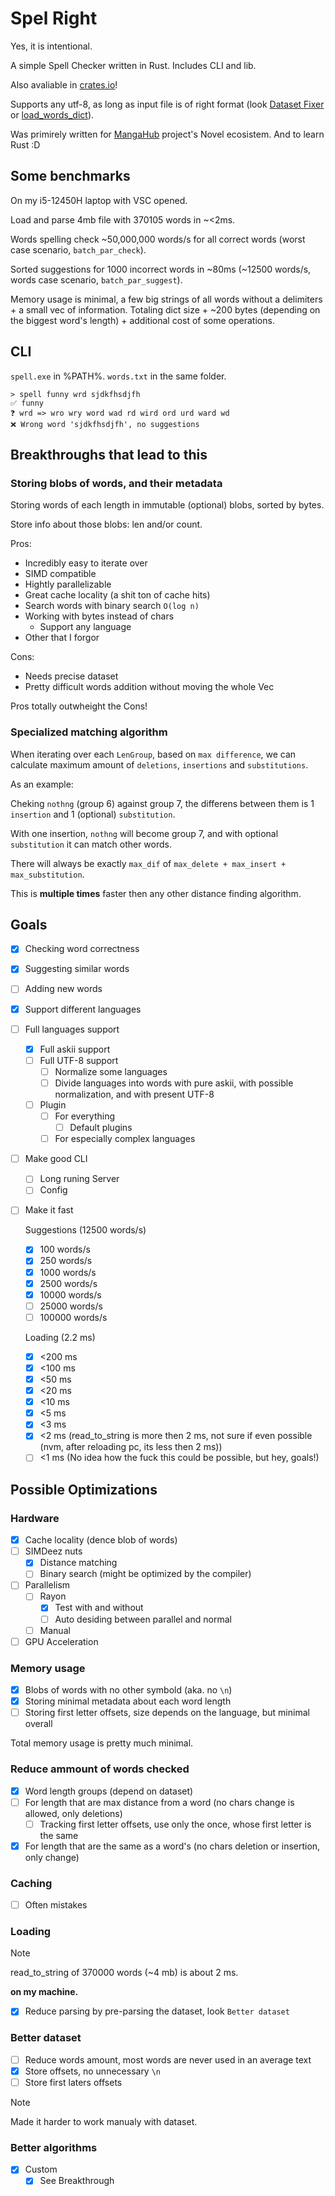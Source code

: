 # Spel Right

Yes, it is intentional.

A simple Spell Checker written in Rust. Includes CLI and lib.

Also avaliable in [crates.io](https://crates.io/crates/mangahub-spellchecker)!

Supports any utf-8, as long as input file is of right format (look [Dataset Fixer](https://github.com/Zefirchiky/SpelRight/blob/49247d1db4ad47746484e1cdd809b7bdec336ffe/dataset_fixer/src/main.rs) or [load_words_dict](https://github.com/Zefirchiky/SpelRight/blob/49247d1db4ad47746484e1cdd809b7bdec336ffe/src/load_dict.rs)).

Was primirely written for [MangaHub](https://github.com/Zefirchiky/MangaHub) project's Novel ecosistem. And to learn Rust :D

## Some benchmarks

On my i5-12450H laptop with VSC opened.

Load and parse 4mb file with 370105 words in ~<2ms.

Words spelling check ~50,000,000 words/s for all correct words (worst case scenario, `batch_par_check`).

Sorted suggestions for 1000 incorrect words in ~80ms (~12500 words/s, words case scenario, `batch_par_suggest`).

Memory usage is minimal, a few big strings of all words without a delimiters + a small vec of information.
Totaling dict size + ~200 bytes (depending on the biggest word's length) + additional cost of some operations.

## CLI

`spell.exe` in %PATH%. `words.txt` in the same folder.

```shell
> spell funny wrd sjdkfhsdjfh
✅ funny
❓ wrd => wro wry word wad rd wird ord urd ward wd
❌ Wrong word 'sjdkfhsdjfh', no suggestions
```

## Breakthroughs that lead to this

### Storing blobs of words, and their metadata

Storing words of each length in immutable (optional) blobs, sorted by bytes.

Store info about those blobs: len and/or count.

Pros:

- Incredibly easy to iterate over
- SIMD compatible
- Hightly parallelizable
- Great cache locality (a shit ton of cache hits)
- Search words with binary search `O(log n)`
- Working with bytes instead of chars
  - Support any language
- Other that I forgor

Cons:

- Needs precise dataset
- Pretty difficult words addition without moving the whole Vec

Pros totally outwheight the Cons!

### Specialized matching algorithm

When iterating over each `LenGroup`, based on `max difference`, we can calculate maximum amount of `deletions`, `insertions` and `substitutions`.

As an example:

Cheking `nothng` (group 6) against group 7, the differens between them is 1 `insertion` and 1 (optional) `substitution`.

With one insertion, `nothng` will become group 7, and with optional `substitution` it can match other words.

There will always be exactly `max_dif` of `max_delete + max_insert + max_substitution`.

This is **multiple times** faster then any other distance finding algorithm.

## Goals

- [x] Checking word correctness
- [x] Suggesting similar words
- [ ] Adding new words
- [x] Support different languages
- [ ] Full languages support
  - [x] Full askii support
  - [ ] Full UTF-8 support
    - [ ] Normalize some languages
    - [ ] Divide languages into words with pure askii, with possible normalization, and with present UTF-8
  - [ ] Plugin
    - [ ] For everything
      - [ ] Default plugins
    - [ ] For especially complex languages
- [ ] Make good CLI
  - [ ] Long runing Server
  - [ ] Config
- [ ] Make it fast

  Suggestions (12500 words/s)
  - [x] 100 words/s
  - [x] 250 words/s
  - [x] 1000 words/s
  - [x] 2500 words/s
  - [x] 10000 words/s
  - [ ] 25000 words/s
  - [ ] 100000 words/s

  Loading (2.2 ms)
  - [x] <200 ms
  - [x] <100 ms
  - [x] <50 ms
  - [x] <20 ms
  - [x] <10 ms
  - [x] <5 ms
  - [x] <3 ms
  - [x] <2 ms (read_to_string is more then 2 ms, not sure if even possible (nvm, after reloading pc, its less then 2 ms))
  - [ ] <1 ms (No idea how the fuck this could be possible, but hey, goals!)

## Possible Optimizations

### Hardware

- [x] Cache locality (dence blob of words)
- [ ] SIMDeez nuts
  - [x] Distance matching
  - [ ] Binary search (might be optimized by the compiler)
- [ ] Parallelism
  - [ ] Rayon
    - [x] Test with and without
    - [ ] Auto desiding between parallel and normal
  - [ ] Manual
- [ ] GPU Acceleration

### Memory usage

- [x] Blobs of words with no other symbold (aka. no `\n`)
- [x] Storing minimal metadata about each word length
- [ ] Storing first letter offsets, size depends on the language, but minimal overall

Total memory usage is pretty much minimal.

### Reduce ammount of words checked

- [x] Word length groups (depend on dataset)
- [ ] For length that are max distance from a word (no chars change is allowed, only deletions)
  - [ ] Tracking first letter offsets, use only the once, whose first letter is the same
- [x] For length that are the same as a word's (no chars deletion or insertion, only change)

### Caching

- [ ] Often mistakes

### Loading

> [!NOTE]
> read_to_string of 370000 words (~4 mb) is about 2 ms.
>
> **on my machine.**

- [x] Reduce parsing by pre-parsing the dataset, look `Better dataset`

### Better dataset

- [ ] Reduce words amount, most words are never used in an average text
- [x] Store offsets, no unnecessary `\n`
- [ ] Store first laters offsets

> [!NOTE]
> Made it harder to work manualy with dataset.

### Better algorithms

- [x] Custom
  - [x] See Breakthrough
